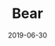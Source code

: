---
title: Bear
date: '2019-06-30'
thumb_image: images/mar-4yo/4yo-mar-bear.jpg
thumb_image_alt: Bear
image: images/mar-4yo/4yo-mar-bear.jpg
image_alt: Bear
template: project
---	